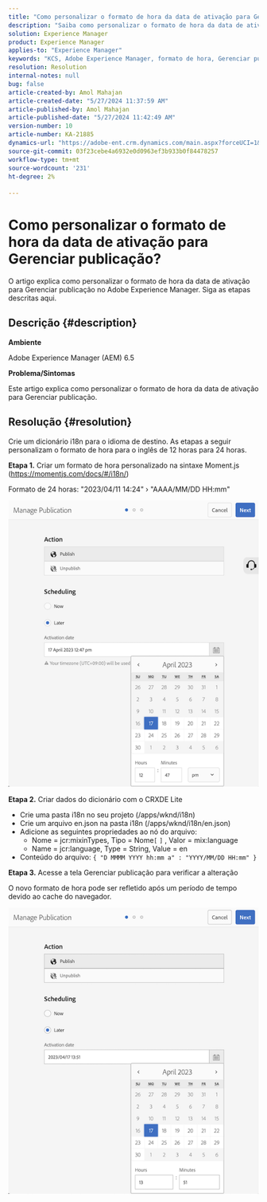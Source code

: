 ```yaml
---
title: "Como personalizar o formato de hora da data de ativação para Gerenciar publicação?"
description: "Saiba como personalizar o formato de hora da data de ativação para Gerenciar publicação no Adobe Experience Manager."
solution: Experience Manager
product: Experience Manager
applies-to: "Experience Manager"
keywords: "KCS, Adobe Experience Manager, formato de hora, Gerenciar publicação"
resolution: Resolution
internal-notes: null
bug: false
article-created-by: Amol Mahajan
article-created-date: "5/27/2024 11:37:59 AM"
article-published-by: Amol Mahajan
article-published-date: "5/27/2024 11:42:49 AM"
version-number: 10
article-number: KA-21885
dynamics-url: "https://adobe-ent.crm.dynamics.com/main.aspx?forceUCI=1&pagetype=entityrecord&etn=knowledgearticle&id=4b9e078b-1d1c-ef11-840b-6045bd026dc7"
source-git-commit: 03f23cebe4a6932e0d0963ef3b933b0f84478257
workflow-type: tm+mt
source-wordcount: '231'
ht-degree: 2%

---
```


# Como personalizar o formato de hora da data de ativação para Gerenciar publicação?


O artigo explica como personalizar o formato de hora da data de ativação para Gerenciar publicação no Adobe Experience Manager. Siga as etapas descritas aqui.

## Descrição {#description}


<b>Ambiente</b>

Adobe Experience Manager (AEM) 6.5

<b>Problema/Sintomas</b>

Este artigo explica como personalizar o formato de hora da data de ativação para Gerenciar publicação.


## Resolução {#resolution}


Crie um dicionário i18n para o idioma de destino. As etapas a seguir personalizam o formato de hora para o inglês de 12 horas para 24 horas.

<b>Etapa 1.</b> Criar um formato de hora personalizado na sintaxe Moment.js (https://momentjs.com/docs/#/i18n/)

Formato de 24 horas: &quot;2023/04/11 14:24&quot; › &quot;AAAA/MM/DD HH:mm&quot;

![](assets/d14c64e9-53de-ed11-a7c7-6045bd006268.png)

<b>Etapa 2.</b> Criar dados do dicionário com o CRXDE Lite

- Crie uma pasta i18n no seu projeto (/apps/wknd/i18n)
- Crie um arquivo en.json na pasta i18n (/apps/wknd/i18n/en.json)
- Adicione as seguintes propriedades ao nó do arquivo:
   - Nome = jcr:mixinTypes, Tipo = Nome`[` `]` , Valor = mix:language
   - Name = jcr:language, Type = String, Value = en
- Conteúdo do arquivo: `{ "D MMMM YYYY hh:mm a" : "YYYY/MM/DD HH:mm" }`


<b>Etapa 3.</b> Acesse a tela Gerenciar publicação para verificar a alteração

O novo formato de hora pode ser refletido após um período de tempo devido ao cache do navegador.

![](assets/25f363ef-53de-ed11-a7c7-6045bd006268.png)
